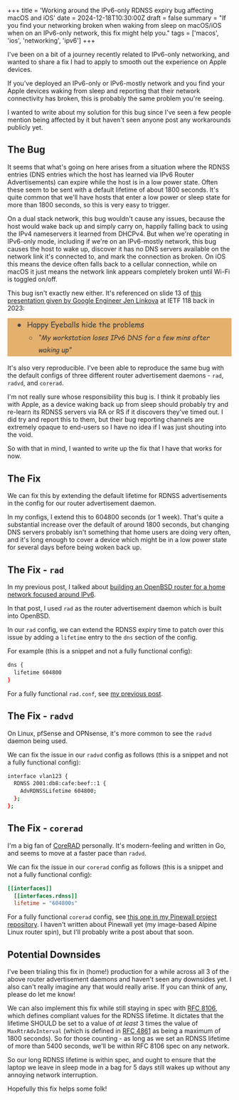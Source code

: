 +++
title = 'Working around the IPv6-only RDNSS expiry bug affecting macOS and iOS'
date = 2024-12-18T10:30:00Z
draft = false
summary = "If you find your networking broken when waking from sleep on macOS/iOS when on an IPv6-only network, this fix might help you."
tags = ['macos', 'ios', 'networking', 'ipv6']
+++

I've been on a bit of a journey recently related to IPv6-only networking, and wanted to share a fix I had to apply to smooth out the experience on Apple devices.

If you've deployed an IPv6-only or IPv6-mostly network and you find your Apple devices waking from sleep and reporting that their network connectivity has broken, this is probably the same problem you're seeing.

I wanted to write about my solution for this bug since I've seen a few people mention being affected by it but haven't seen anyone post any workarounds publicly yet.

## The Bug

It seems that what's going on here arises from a situation where the RDNSS entries (DNS entries which the host has learned via IPv6 Router Advertisements) can expire while the host is in a low power state. Often these seem to be sent with a default lifetime of about 1800 seconds. It's quite common that we'll have hosts that enter a low power or sleep state for more than 1800 seconds, so this is very easy to trigger.

On a dual stack network, this bug wouldn't cause any issues, because the host would wake back up and simply carry on, happily falling back to using the IPv4 nameservers it learned from DHCPv4. But when we're operating in IPv6-only mode, including if we're on an IPv6-mostly network, this bug causes the host to wake up, discover it has no DNS servers available on the network link it's connected to, and mark the connection as broken. On iOS this means the device often falls back to a cellular connection, while on macOS it just means the network link appears completely broken until Wi-Fi is toggled on/off.

This bug isn't exactly new either. It's referenced on slide 13 of [this presentation given by Google Engineer Jen Linkova](https://datatracker.ietf.org/meeting/118/materials/slides-118-v6ops-jen-linkova-turning-ipv4-off-short-version-slides-118-v6ops-jen-linkova-turning-ipv4-off-short-version) at IETF 118 back in 2023:

![Jen's slide showing a reference to users facing this issue](slide.png)

It's also very reproducible. I've been able to reproduce the same bug with the default configs of three different router advertisement daemons - `rad`, `radvd`, and `corerad`.

I'm not really sure whose responsibility this bug is. I think it probably lies with Apple, as a device waking back up from sleep should probably try and re-learn its RDNSS servers via RA or RS if it discovers they've timed out. I did try and report this to them, but their bug reporting channels are extremely opaque to end-users so I have no idea if I was just shouting into the void.

So with that in mind, I wanted to write up the fix that I have that works for now.

## The Fix

We can fix this by extending the default lifetime for RDNSS advertisements in the config for our router advertisement daemon.

In my configs, I extend this to 604800 seconds (or 1 week). That's quite a substantial increase over the default of around 1800 seconds, but changing DNS servers probably isn't something that home users are doing very often, and it's long enough to cover a device which might be in a low power state for several days before being woken back up.

## The Fix - `rad`

In my previous post, I talked about [building an OpenBSD router for a home network focused around IPv6](/posts/2024-12-07-building-an-ipv6-focused-openbsd-home-router).

In that post, I used `rad` as the router advertisement daemon which is built into OpenBSD.

In our `rad` config, we can extend the RDNSS expiry time to patch over this issue by adding a `lifetime` entry to the `dns` section of the config.

For example (this is a snippet and not a fully functional config):

```sh
dns {
  lifetime 604800
}
```

For a fully functional `rad.conf`, see [my previous post](/posts/2024-12-07-building-an-ipv6-focused-openbsd-home-router).

## The Fix - `radvd`

On Linux, pfSense and OPNsense, it's more common to see the `radvd` daemon being used.

We can fix the issue in our `radvd` config as follows (this is a snippet and not a fully functional config):

```sh
interface vlan123 {
  RDNSS 2001:db8:cafe:beef::1 {
    AdvRDNSSLifetime 604800;
  };
};
```

## The Fix - `corerad`

I'm a big fan of [CoreRAD](https://corerad.net/) personally. It's modern-feeling and written in Go, and seems to move at a faster pace than `radvd`.

We can fix the issue in our `corerad` config as follows (this is a snippet and not a fully functional config):

```toml
[[interfaces]]
  [[interfaces.rdnss]]
  lifetime = "604800s"
```

For a fully functional `corerad` config, see [this one in my Pinewall project repository](https://github.com/alexhaydock/pinewall/blob/191a3643047aed84c72ee36c2daefa6d5c6aaead/config/etc/corerad/config.toml). I haven't written about Pinewall yet (my image-based Alpine Linux router spin), but I'll probably write a post about that soon.

## Potential Downsides
I've been trialing this fix in (home!) production for a while across all 3 of the above router advertisement daemons and haven't seen any downsides yet. I also can't really imagine any that would really arise. If you can think of any, please do let me know!

We can also implement this fix while still staying in spec with [RFC 8106](https://www.rfc-editor.org/rfc/rfc8106), which defines compliant values for the RDNSS lifetime. It dictates that the lifetime SHOULD be set to a value of _at least_ 3 times the value of `MaxRtrAdvInterval` (which is defined in [RFC 4861](https://www.rfc-editor.org/rfc/rfc4861) as being a maximum of 1800 seconds). So for those counting - as long as we set an RDNSS lifetime of more than 5400 seconds, we'll be within RFC 8106 spec on any network.

So our long RDNSS lifetime is within spec, and ought to ensure that the laptop we leave in sleep mode in a bag for 5 days still wakes up without any annoying network interruption.

Hopefully this fix helps some folk!
